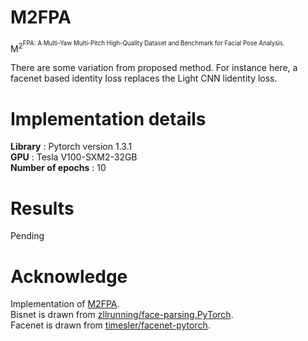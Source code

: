 
# M2FPA
M<sup>2<sup/>FPA: A Multi-Yaw Multi-Pitch High-Quality Dataset and Benchmark for
Facial Pose Analysis.<br/>

There are some variation from proposed method. For instance here, a facenet based identity loss replaces the Light CNN lidentity loss.

# Implementation details

**Library** : Pytorch version 1.3.1<br/>
**GPU** : Tesla V100-SXM2-32GB<br/>
**Number of epochs** : 10<br/>


# Results

Pending


# Acknowledge

Implementation of [M2FPA](https://arxiv.org/pdf/1904.00168.pdf).<br/>
Bisnet is drawn from [zllrunning/face-parsing.PyTorch](https://github.com/zllrunning/face-parsing.PyTorch).<br/>
Facenet is drawn from [timesler/facenet-pytorch](https://github.com/timesler/facenet-pytorch).
